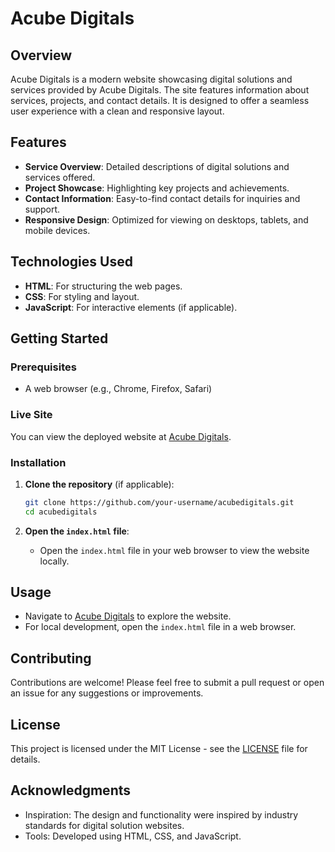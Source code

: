 # Acube Digitals

## Overview
Acube Digitals is a modern website showcasing digital solutions and services provided by Acube Digitals. The site features information about services, projects, and contact details. It is designed to offer a seamless user experience with a clean and responsive layout.

## Features
- **Service Overview**: Detailed descriptions of digital solutions and services offered.
- **Project Showcase**: Highlighting key projects and achievements.
- **Contact Information**: Easy-to-find contact details for inquiries and support.
- **Responsive Design**: Optimized for viewing on desktops, tablets, and mobile devices.

## Technologies Used
- **HTML**: For structuring the web pages.
- **CSS**: For styling and layout.
- **JavaScript**: For interactive elements (if applicable).

## Getting Started

### Prerequisites
- A web browser (e.g., Chrome, Firefox, Safari)

### Live Site
You can view the deployed website at [Acube Digitals](https://acubedigitalswebsite.netlify.app/).

### Installation

1. **Clone the repository** (if applicable):
    ```bash
    git clone https://github.com/your-username/acubedigitals.git
    cd acubedigitals
    ```

2. **Open the `index.html` file**:
    - Open the `index.html` file in your web browser to view the website locally.


## Usage
- Navigate to [Acube Digitals](https://acubedigitalswebsite.netlify.app/) to explore the website.
- For local development, open the `index.html` file in a web browser.

## Contributing
Contributions are welcome! Please feel free to submit a pull request or open an issue for any suggestions or improvements.

## License
This project is licensed under the MIT License - see the [LICENSE](LICENSE) file for details.

## Acknowledgments
- Inspiration: The design and functionality were inspired by industry standards for digital solution websites.
- Tools: Developed using HTML, CSS, and JavaScript.

